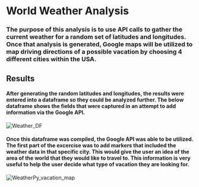 # World Weather Analysis

### The purpose of this analysis is to use API calls to gather the current weather for a random set of latitudes and longitudes. Once that analysis is generated, Google maps will be utilized to map driving directions of a possible vacation by choosing 4 different cities within the USA.

## Results

#### After generating the random latitudes and longitudes, the results were entered into a dataframe so they could be analyzed further. The below dataframe shows the fields that were captured in an attempt to add information via the Google API.

![Weather_DF](https://user-images.githubusercontent.com/81929616/120115200-98cc4380-c150-11eb-9f91-efd5963279cc.png)

#### Once this dataframe was compiled, the Google API was able to be utilized. The first part of the excercise was to add markers that included the weather data in that specific city. This would give the user an idea of the area of the world that they would like to travel to. This information is very useful to help the user decide what type of vacation they are looking for. 

![WeatherPy_vacation_map](https://user-images.githubusercontent.com/81929616/120115311-30319680-c151-11eb-8cc5-5583a4d53466.png)
